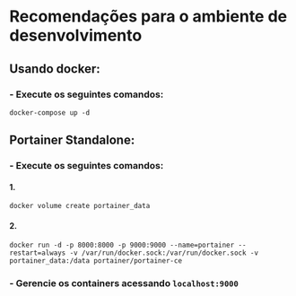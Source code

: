 # Recomendações para o ambiente de desenvolvimento
## Usando docker:
### - Execute os seguintes comandos:
    docker-compose up -d
## Portainer Standalone:
### - Execute os seguintes comandos:
#### 1.
    docker volume create portainer_data
#### 2.
    docker run -d -p 8000:8000 -p 9000:9000 --name=portainer --restart=always -v /var/run/docker.sock:/var/run/docker.sock -v portainer_data:/data portainer/portainer-ce
### - Gerencie os containers acessando `localhost:9000`